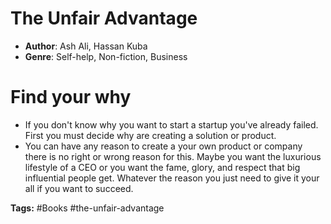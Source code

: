 # The Unfair Advantage
- **Author**: Ash Ali, Hassan Kuba
- **Genre**: Self-help, Non-fiction, Business

# Find your why
- If you don't know why you want to start a startup you've already failed. First you must decide why are creating a solution or product.
- You can have any reason to create a your own product or company there is no right or wrong reason for this. Maybe you want the luxurious lifestyle of a CEO or you want the fame, glory, and respect that big influential people get. Whatever the reason you just need to give it your all if you want to succeed.


**Tags:** #Books  #the-unfair-advantage